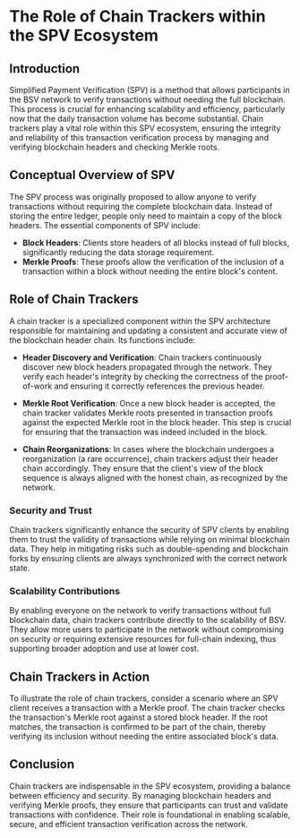 # The Role of Chain Trackers within the SPV Ecosystem

## Introduction

Simplified Payment Verification (SPV) is a method that allows participants in the BSV network to verify transactions without needing the full blockchain. This process is crucial for enhancing scalability and efficiency, particularly now that the daily transaction volume has become substantial. Chain trackers play a vital role within this SPV ecosystem, ensuring the integrity and reliability of this transaction verification process by managing and verifying blockchain headers and checking Merkle roots.

## Conceptual Overview of SPV

The SPV process was originally proposed to allow anyone to verify transactions without requiring the complete blockchain data. Instead of storing the entire ledger, people only need to maintain a copy of the block headers. The essential components of SPV include:

- **Block Headers**: Clients store headers of all blocks instead of full blocks, significantly reducing the data storage requirement.
- **Merkle Proofs**: These proofs allow the verification of the inclusion of a transaction within a block without needing the entire block's content.

## Role of Chain Trackers

A chain tracker is a specialized component within the SPV architecture responsible for maintaining and updating a consistent and accurate view of the blockchain header chain. Its functions include:

- **Header Discovery and Verification**: Chain trackers continuously discover new block headers propagated through the network. They verify each header's integrity by checking the correctness of the proof-of-work and ensuring it correctly references the previous header.

- **Merkle Root Verification**: Once a new block header is accepted, the chain tracker validates Merkle roots presented in transaction proofs against the expected Merkle root in the block header. This step is crucial for ensuring that the transaction was indeed included in the block.

- **Chain Reorganizations**: In cases where the blockchain undergoes a reorganization (a rare occurrence), chain trackers adjust their header chain accordingly. They ensure that the client's view of the block sequence is always aligned with the honest chain, as recognized by the network.

### Security and Trust

Chain trackers significantly enhance the security of SPV clients by enabling them to trust the validity of transactions while relying on minimal blockchain data. They help in mitigating risks such as double-spending and blockchain forks by ensuring clients are always synchronized with the correct network state.

### Scalability Contributions

By enabling everyone on the network to verify transactions without full blockchain data, chain trackers contribute directly to the scalability of BSV. They allow more users to participate in the network without compromising on security or requiring extensive resources for full-chain indexing, thus supporting broader adoption and use at lower cost.

## Chain Trackers in Action

To illustrate the role of chain trackers, consider a scenario where an SPV client receives a transaction with a Merkle proof. The chain tracker checks the transaction's Merkle root against a stored block header. If the root matches, the transaction is confirmed to be part of the chain, thereby verifying its inclusion without needing the entire associated block's data.

## Conclusion

Chain trackers are indispensable in the SPV ecosystem, providing a balance between efficiency and security. By managing blockchain headers and verifying Merkle proofs, they ensure that participants can trust and validate transactions with confidence. Their role is foundational in enabling scalable, secure, and efficient transaction verification across the network.
